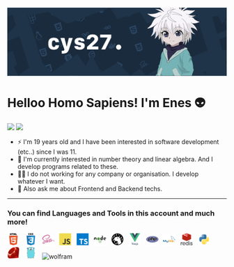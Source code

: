 ![MasterHead](https://raw.githubusercontent.com/cys27/cys27/main/banners/banner.jpg)

# Helloo Homo Sapiens! I'm Enes 👽

<img src="https://komarev.com/ghpvc/?username=qxcys&color=red">   <img src="https://www.codewars.com/users/cys27/badges/small"> 
- ⚡ I'm 19 years old and I have been interested in software development (etc..) since I was 11.
- 🔭 I'm currently interested in number theory and linear algebra. And I develop programs related to these.
- 👨‍💻 I do not working for any company or organisation. I develop whatever I want.
- 💬 Also ask me about Frontend and Backend techs.

---
### You can find Languages and Tools in this account and much more!

<p align="left">
    <img src="https://raw.githubusercontent.com/devicons/devicon/master/icons/html5/html5-original-wordmark.svg" alt="html5" height="28">
  &nbsp;
    <img src="https://raw.githubusercontent.com/devicons/devicon/master/icons/css3/css3-original-wordmark.svg" alt="css3" height="28">
  &nbsp;
    <img src="https://raw.githubusercontent.com/devicons/devicon/master/icons/sass/sass-original.svg" alt="sass" height="28">
  &nbsp;
    <img src="https://raw.githubusercontent.com/devicons/devicon/master/icons/javascript/javascript-original.svg" alt="javascript" height="28">
  &nbsp;
    <img src="https://raw.githubusercontent.com/devicons/devicon/master/icons/typescript/typescript-original.svg" alt="typescript" height="28">
  &nbsp;
    <img src="https://raw.githubusercontent.com/devicons/devicon/master/icons/nodejs/nodejs-original-wordmark.svg" alt="nodejs" height="28">
  &nbsp;
    <img src="https://raw.githubusercontent.com/devicons/devicon/master/icons/denojs/denojs-original.svg" alt="deno" height="28">
  &nbsp;
    <img src="https://raw.githubusercontent.com/devicons/devicon/master/icons/vuejs/vuejs-original-wordmark.svg" alt="vuejs"height="28">
  &nbsp;
    <img src="https://raw.githubusercontent.com/devicons/devicon/master/icons/php/php-original.svg" alt="php" height="28">
  &nbsp;
    <img src="https://raw.githubusercontent.com/devicons/devicon/master/icons/mysql/mysql-original-wordmark.svg" alt="mysql" height="28">
  &nbsp;
    <img src="https://raw.githubusercontent.com/devicons/devicon/master/icons/redis/redis-original-wordmark.svg" alt="redis" height="28">
  &nbsp;
    <img src="https://raw.githubusercontent.com/devicons/devicon/master/icons/python/python-original.svg" alt="python" height="28">
  &nbsp;
    <img src="https://raw.githubusercontent.com/devicons/devicon/master/icons/ruby/ruby-original.svg" alt="ruby" height="28"/>
  &nbsp;
    <img src="https://raw.githubusercontent.com/devicons/devicon/master/icons/go/go-original.svg" alt="go" height="28">
    &nbsp;
    <img src="https://img.icons8.com/?size=64&id=Onmn6RPrwtZQ&format=png" alt="wolfram" height="28">
</p>
